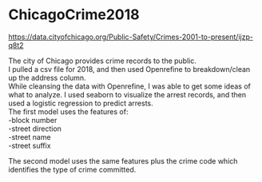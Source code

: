 # ChicagoCrime2018

<https://data.cityofchicago.org/Public-Safety/Crimes-2001-to-present/ijzp-q8t2> <br>

The city of Chicago provides crime records to the public.  
I pulled a csv file for 2018, and then used Openrefine to breakdown/clean up the address column.  
While cleansing the data with Openrefine, I was able to get some ideas of what to analyze.  I used seaborn to visualize the arrest records,
and then used a logistic regression to predict arrests.<br>
The first model uses the features of:<br>
-block number <br>
-street direction <br>
-street name <br>
-street suffix <br>

The second model uses the same features plus the crime code which identifies the type of crime committed.
